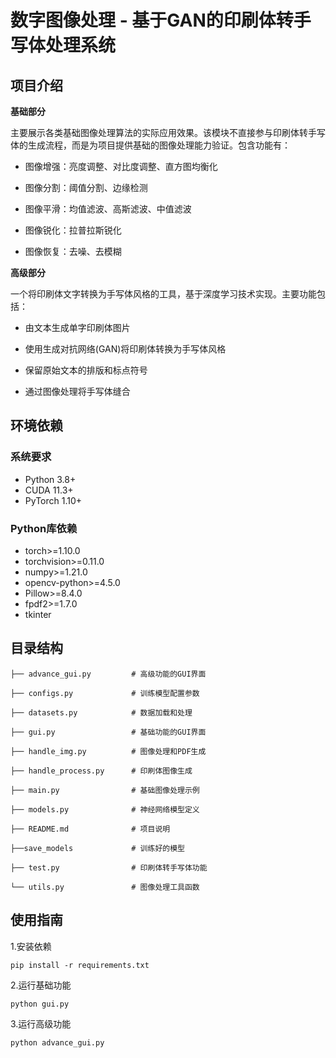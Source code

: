 # 数字图像处理 - 基于GAN的印刷体转手写体处理系统

## 项目介绍

**基础部分**
  
主要展示各类基础图像处理算法的实际应用效果。该模块不直接参与印刷体转手写体的生成流程，而是为项目提供基础的图像处理能力验证。包含功能有：
  - 图像增强：亮度调整、对比度调整、直方图均衡化
  
  - 图像分割：阈值分割、边缘检测
  
  - 图像平滑：均值滤波、高斯滤波、中值滤波
  
  - 图像锐化：拉普拉斯锐化
  
  - 图像恢复：去噪、去模糊

**高级部分**
  
一个将印刷体文字转换为手写体风格的工具，基于深度学习技术实现。主要功能包括：
  - 由文本生成单字印刷体图片
    
  - 使用生成对抗网络(GAN)将印刷体转换为手写体风格
    
  - 保留原始文本的排版和标点符号
    
  - 通过图像处理将手写体缝合

## 环境依赖
  
### 系统要求
- Python 3.8+
- CUDA 11.3+ 
- PyTorch 1.10+

### Python库依赖
- torch>=1.10.0
- torchvision>=0.11.0 
- numpy>=1.21.0
- opencv-python>=4.5.0
- Pillow>=8.4.0
- fpdf2>=1.7.0
- tkinter

## 目录结构
    ├── advance_gui.py         # 高级功能的GUI界面
    
    ├── configs.py             # 训练模型配置参数
    
    ├── datasets.py            # 数据加载和处理
    
    ├── gui.py                 # 基础功能的GUI界面
    
    ├── handle_img.py          # 图像处理和PDF生成
    
    ├── handle_process.py      # 印刷体图像生成
    
    ├── main.py                # 基础图像处理示例
    
    ├── models.py              # 神经网络模型定义
    
    ├── README.md              # 项目说明
    
    ├──save_models             # 训练好的模型
    
    ├── test.py                # 印刷体转手写体功能
    
    └── utils.py               # 图像处理工具函数


## 使用指南
1.安装依赖
  
    pip install -r requirements.txt

2.运行基础功能

    python gui.py

3.运行高级功能

    python advance_gui.py

